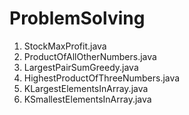 # ProblemSolving

1. StockMaxProfit.java
2. ProductOfAllOtherNumbers.java
3. LargestPairSumGreedy.java
4. HighestProductOfThreeNumbers.java
5. KLargestElementsInArray.java
6. KSmallestElementsInArray.java

